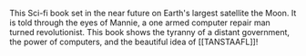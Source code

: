 This Sci-fi book set in the near future on Earth's largest satellite the Moon. It is told through the eyes of Mannie, a one armed computer repair man turned revolutionist. This book shows the tyranny of a distant government, the power of computers, and the beautiful idea of [[TANSTAAFL]]! 